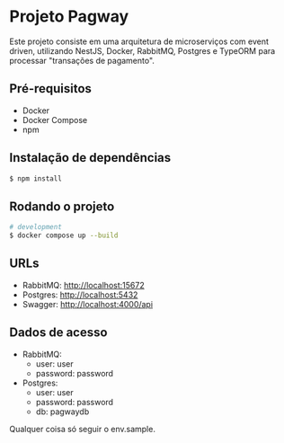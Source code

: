 # Projeto Pagway

Este projeto consiste em uma arquitetura de microserviços com event driven, utilizando NestJS, Docker, RabbitMQ, Postgres e TypeORM para processar "transações de pagamento".

## Pré-requisitos

- Docker
- Docker Compose
- npm

## Instalação de dependências

```bash
$ npm install
```

## Rodando o projeto

```bash
# development
$ docker compose up --build
```

## URLs

- RabbitMQ: <http://localhost:15672>
- Postgres: <http://localhost:5432>
- Swagger: <http://localhost:4000/api>

## Dados de acesso

- RabbitMQ:
  - user: user
  - password: password
- Postgres:
  - user: user
  - password: password
  - db: pagwaydb

Qualquer coisa só seguir o env.sample.
